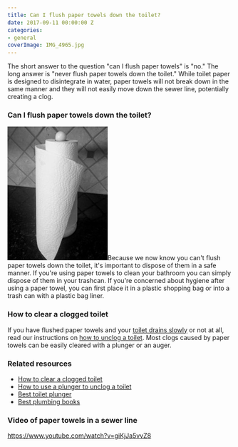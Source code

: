 ```yaml
---
title: Can I flush paper towels down the toilet?
date: 2017-09-11 00:00:00 Z
categories:
- general
coverImage: IMG_4965.jpg
---
```


The short answer to the question "can I flush paper towels" is "no." The long answer is "never flush paper towels down the toilet." While toilet paper is designed to disintegrate in water, paper towels will not break down in the same manner and they will not easily move down the sewer line, potentially creating a clog.

### Can I flush paper towels down the toilet?

![Can I flush paper towels down the toilet?](assets/images/IMG_4963-225x300.jpg)Because we now know you can't flush paper towels down the toilet, it's important to dispose of them in a safe manner. If you're using paper towels to clean your bathroom you can simply dispose of them in your trashcan. If you're concerned about hygiene after using a paper towel, you can first place it in a plastic shopping bag or into a trash can with a plastic bag liner.

### How to clear a clogged toilet

If you have flushed paper towels and your [toilet drains slowly](https://fixatoilet.com/toilet-drains-slowly/) or not at all, read our instructions on [how to unclog a toilet](https://fixatoilet.com/toilet-drains-slowly/). Most clogs caused by paper towels can be easily cleared with a plunger or an auger.

### Related resources

- [How to clear a clogged toilet](https://fixatoilet.com/toilet-drains-slowly/)
- [How to use a plunger to unclog a toilet](https://fixatoilet.com/how-to-use-a-plunger/)
- [Best toilet plunger](https://fixatoilet.com/best-toilet-plunger-2017/)
- [Best plumbing books](http://fixafaucet.com/plumbing-repair-books/)

### Video of paper towels in a sewer line

https://www.youtube.com/watch?v=giKjJa5vvZ8
